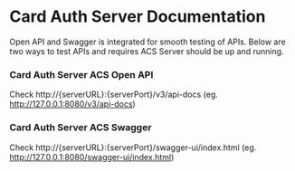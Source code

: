 # Card Auth Server Documentation

Open API and Swagger is integrated for smooth testing of APIs.
Below are two ways to test APIs and requires ACS Server should be up and running.


### Card Auth Server ACS Open API
Check http://{serverURL}:{serverPort}/v3/api-docs (eg. http://127.0.0.1:8080/v3/api-docs)

### Card Auth Server ACS Swagger
Check http://{serverURL}:{serverPort}/swagger-ui/index.html (eg. http://127.0.0.1:8080/swagger-ui/index.html)